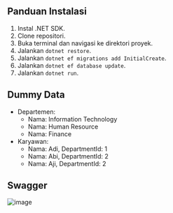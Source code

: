 ## Panduan Instalasi

1.  Instal .NET SDK.
2.  Clone repositori.
3.  Buka terminal dan navigasi ke direktori proyek.
4.  Jalankan `dotnet restore`.
5.  Jalankan `dotnet ef migrations add InitialCreate`.
6.  Jalankan `dotnet ef database update`.
7.  Jalankan `dotnet run`.

## Dummy Data

* Departemen:
    * Nama: Information Technology
    * Nama: Human Resource
    * Nama: Finance
* Karyawan:
    * Nama: Adi, DepartmentId: 1
    * Nama: Abi, DepartmentId: 2
    * Nama: Aji, DepartmentId: 2


## Swagger

![image](https://github.com/user-attachments/assets/e6a705e0-f65e-4168-99a0-b2f8e9aa059c)

